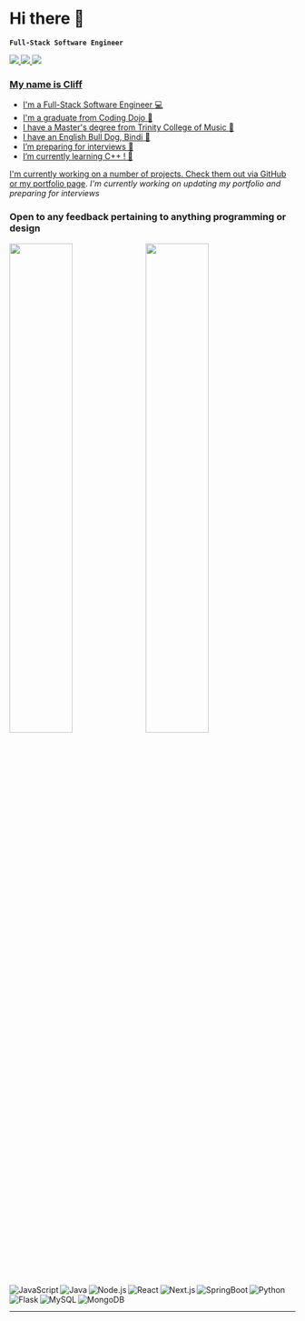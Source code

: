 # Hi there 👋

**`Full-Stack Software Engineer`**

<a align="left" href="mailto:andrewcsdeveloper@gmail.com">
  <img src="https://img.shields.io/badge/Gmail-EA4538?style=for-the-badge&logo=gmail&logoColor=white" />
 </a>
<a href="https://www.linkedin.com/in/andrewstvnsn">
  <img src="https://img.shields.io/badge/LinkedIn-0B66C3?style=for-the-badge&logo=linkedin&logoColor=white" />
 </a>
<a href/>
<a href="https://cliffstevensonsites.online/">
  <img src="https://img.shields.io/badge/Portfolio-90BE6D?style=for-the-badge&logo=netlify&logoColor=white" />
 </a>
<a href/>

### My name is Cliff
- I'm a Full-Stack Software Engineer :computer:
- I'm a graduate from Coding Dojo :ninja:
- I have a Master's degree from Trinity College of Music :violin:
- I have an English Bull Dog, Bindi :dog:
- I’m preparing for interviews 🔭
- I’m currently learning C++ ! 🌱


I'm currently working on a number of projects. Check them out via GitHub or my [portfolio page](https://cliffstevensonsites.online/). <em>I'm currently working on updating my portfolio and preparing for interviews</em>

### Open to any feedback pertaining to anything programming or design



<img align="left" width="47%" src="https://github-readme-stats.vercel.app/api?username=cliffstvnsn&show_icons=true&theme=radical" />

<img align="left" width="47%" src="https://github-readme-stats.vercel.app/api/top-langs/?username=cliffstvnsn&layout=compact" />

<img align="left" alt="JavaScript" src="https://img.shields.io/badge/javascript-%23323330.svg?style=for-the-badge&logo=javascript&logoColor=%23F7DF1E" />
<img align="left" alt="Java" src="https://img.shields.io/badge/java-%23ED8B00.svg?style=for-the-badge&logo=java&logoColor=white" />
<img alt="Python" src="https://img.shields.io/badge/python-3670A0?style=for-the-badge&logo=python&logoColor=ffdd54" />
<img align="left" alt="Node.js" src="https://img.shields.io/badge/node.js-6DA55F?style=for-the-badge&logo=node.js&logoColor=white" />
<img align="left" alt="React" src="https://img.shields.io/badge/react-%2320232a.svg?style=for-the-badge&logo=react&logoColor=%2361DAFB" />
<img align="left" alt="Next.js" src="https://img.shields.io/badge/Next-black?style=for-the-badge&logo=next.js&logoColor=white" />
<img align="left" alt="SpringBoot" src="https://img.shields.io/badge/spring-%236DB33F.svg?style=for-the-badge&logo=spring&logoColor=white" />
<img align="left" alt="Flask" src="https://img.shields.io/badge/flask-%23000.svg?style=for-the-badge&logo=flask&logoColor=white" />
<img align="left" alt="MySQL" src="https://img.shields.io/badge/mysql-%2300f.svg?style=for-the-badge&logo=mysql&logoColor=white" />
<img align="left" alt="MongoDB" src="https://img.shields.io/badge/MongoDB-%234ea94b.svg?style=for-the-badge&logo=mongodb&logoColor=white" />


##
----








